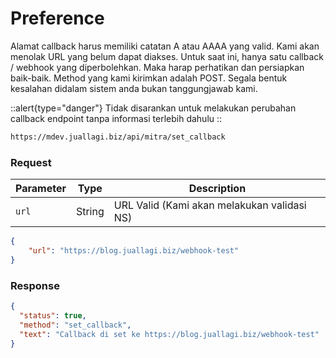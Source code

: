 # Preference
Alamat callback harus memiliki catatan A atau AAAA yang valid. Kami akan menolak URL yang belum dapat diakses. Untuk saat ini, hanya satu callback / webhook yang diperbolehkan. Maka harap perhatikan dan persiapkan baik-baik. Method yang kami kirimkan adalah POST. Segala bentuk kesalahan didalam sistem anda bukan tanggungjawab kami.

::alert{type="danger"}
Tidak disarankan untuk melakukan perubahan callback endpoint tanpa informasi terlebih dahulu
::

```bash [POST]
https://mdev.juallagi.biz/api/mitra/set_callback
```

### Request

| Parameter |Type| Description                                 |
|-----------|------|---------------------------------------------|
| ``url``   |String| URL Valid (Kami akan melakukan validasi NS) |
```json
{
    "url": "https://blog.juallagi.biz/webhook-test"
}
```

### Response
```json
{
  "status": true,
  "method": "set_callback",
  "text": "Callback di set ke https://blog.juallagi.biz/webhook-test"
}
```
